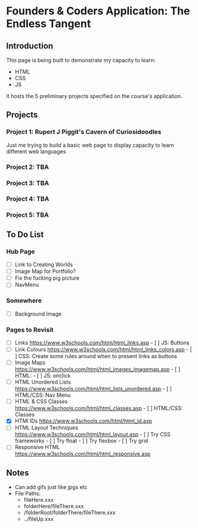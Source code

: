 # Founders & Coders Application: The Endless Tangent
## Introduction
This page is being built to demonstrate my capacity to learn:

- HTML
- CSS
- JS

It hosts the 5 preliminary projects specified on the course's application.

## Projects
### Project 1: Rupert J Piggit's Cavern of Curiosidoodles
Just me trying to build a basic web page to display capacity to learn different web languages
### Project 2: TBA
### Project 3: TBA
### Project 4: TBA
### Project 5: TBA

## To Do List
### Hub Page
- [ ] Link to Creating Worlds
- [ ] Image Map for Portfolio?
- [ ] Fix the fucking pig picture
- [ ] NavMenu
### Somewhere
- [ ] Background Image
### Pages to Revisit
- [ ] Links
      https://www.w3schools.com/html/html_links.asp
      - [ ] JS: Buttons
- [ ] Link Colours
      https://www.w3schools.com/html/html_links_colors.asp
      - [ ] CSS: Create some rules around when to present links as buttons
- [ ] Image Maps
      https://www.w3schools.com/html/html_images_imagemap.asp
      - [ ] HTML: <map>
      - [ ] JS: onclick
- [ ] HTML Unordered Lists
      https://www.w3schools.com/html/html_lists_unordered.asp
      - [ ] HTML/CSS: Nav Menu
- [ ] HTML & CSS Classes
      https://www.w3schools.com/html/html_classes.asp
      - [ ] HTML/CSS: Classes
- [X] HTMl IDs
      https://www.w3schools.com/html/html_id.asp
- [ ] HTML Layout Techniques
      https://www.w3schools.com/html/html_layout.asp
      - [ ] Try CSS frameworks
      - [ ] Try float
      - [ ] Try flexbox
      - [ ] Try grid
- [ ] Responsive HTML
      https://www.w3schools.com/html/html_responsive.asp

## Notes
  - Can add gifs just like jpgs etc
  - File Paths:
    - fileHere.xxx
    - folderHere/fileThere.xxx
    - /folderRoot/folderThere/fileThere.xxx
    - ../fileUp.xxx
